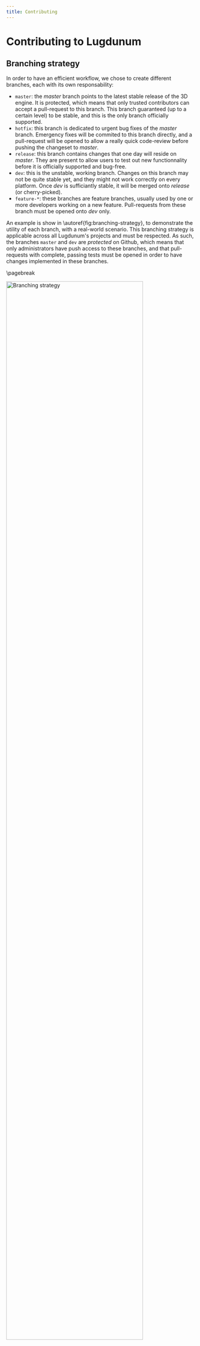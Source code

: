 ```yaml
---
title: Contributing
---
```


# Contributing to Lugdunum

## Branching strategy

In order to have an efficient workflow, we chose to create different branches, each with its own responsability:
* `master`: the _master_ branch points to the latest stable release of the 3D engine. It is protected, which means that only trusted contributors can accept a pull-request to this branch. This branch guaranteed (up to a certain level) to be stable, and this is the only branch officially supported.
* `hotfix`: this branch is dedicated to urgent bug fixes of the _master_ branch. Emergency fixes will be commited to this branch directly, and a pull-request will be opened to allow a really quick code-review before pushing the changeset to _master_.
* `release`: this branch contains changes that one day will reside on _master_. They are present to allow users to test out new functionnality before it is officially supported and bug-free.
* `dev`: this is the unstable, working branch. Changes on this branch may not be quite stable yet, and they might not work correctly on every platform. Once _dev_ is sufficiantly stable, it will be merged onto _release_ (or cherry-picked).
* `feature-*`: these branches are feature branches, usually used by one or more developers working on a new feature. Pull-requests from these branch must be opened onto _dev_ only.

An example is show in \autoref{fig:branching-strategy}, to demonstrate the utility of each branch, with a real-world scenario.
This branching strategy is applicable across all Lugdunum's projects and must be respected. As such, the branches `master` and `dev` are *protected* on Github, which means that only administrators have push access to these branches, and that pull-requests with complete, passing tests must be opened in order to have changes implemented in these branches.

\pagebreak

<img src="./images/branching.pdf" style="width: 85%" alt="Branching strategy">

> [Brancing strategy]{#fig:branching-strategy}

# Testing architecture

Each commit pushed on each branch is compiled and tested by [CircleCI](https://circleci.com/gh/Lugdunum3D/Lugdunum) and [AppVeyor](https://ci.appveyor.com/project/Lugdunum/lugdunum).

You are encouraged to write tests for your code. Broken build will not be allowed in any case in a pull-request, so be careful!


## Introduction

All our sensible code is covered by unit tests. We use the [Google-Test](https://github.com/google/googletest/tree/master/googletest) framework which is considered as a third party module of our project. It is bound with [Google-Mock](https://github.com/google/googletest/tree/master/googlemock).

All the written tests can be found in the test folder of the [Lugdunum's repository](https://github.com/Lugdunum3D/Lugdunum/tree/dev/test    ) in the `dev` branch.

All the tests included in the folder `test` are executed when you run the tests with cmake, and are executed as well in CircleCI. 


## How to add new tests

If you want to add your tests, we recommend you to create a new folder in the `test` folder and put all your `*.cpp` in it. The structure of a test file should be like following : 

```cpp
#include <gtest/gtest.h>

TEST(myTestPool, myTest) {
    bool toto = true;
    EXPECT_EQ(toto, true);
}
```

To be compiled with other tests, each tests directory should have a CMakelists.txt. In a `Math` directory, this file will have the following format:
```md
# Tests directory path
set(SRC_ROOT ${PROJECT_SOURCE_DIR}/Math)

# Define *.cpp tests
set(SRC
    ${SRC_ROOT}/Geometry/Transform.cpp
    ${SRC_ROOT}/Matrix2x2.cpp
    ${SRC_ROOT}/Matrix3x3.cpp
    ${SRC_ROOT}/Matrix4x4.cpp
    ${SRC_ROOT}/Quaternion.cpp
)
source_group("src" FILES ${SRC})

# Add tests to compilation
lug_add_test(Math
             SOURCES ${SRC}
             DEPENDS lug-math
)
```

:::info
`source_group` on line 12 is a special CMake directive used for grouping source files in IDE project generation, for example groups in Visual Studio. More info [on the official CMake documentation](https://cmake.org/cmake/help/v3.0/command/source_group.html).
:::

## Build tests

When using cmake, you need to add the command line argument `-DBUILD_TESTS`.
It will create one project for each test directory. In the previous example, it will create a `runMathUnitTests` project.